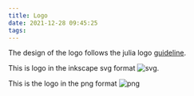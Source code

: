 ```yaml
---
title: Logo
date: 2021-12-28 09:45:25
tags:
---
```


The design of the logo follows the julia logo [guideline](https://github.com/JuliaLang/julia-logo-graphics).

This is logo in the inkscape svg format
![svg](icon.svg).

This is the logo in the png format
![png](numericalEFT.png)

